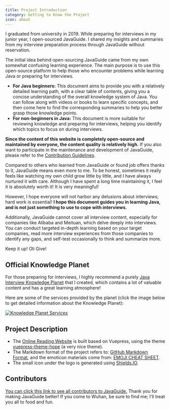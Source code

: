 ```yaml
---
title: Project Introduction
category: Getting to Know the Project
icon: about
---
```


I graduated from university in 2019. While preparing for interviews in my junior year, I open-sourced JavaGuide. I shared my insights and summaries from my interview preparation process through JavaGuide without reservation.

The initial idea behind open-sourcing JavaGuide came from my own somewhat confusing learning experience. The main purpose is to use this open-source platform to help those who encounter problems while learning Java or preparing for interviews.

- **For Java beginners:** This document aims to provide you with a relatively detailed learning path, with a clear table of contents, giving you a concise understanding of the overall knowledge system of Java. You can follow along with videos or books to learn specific concepts, and then come here to find the corresponding summaries to help you better grasp those knowledge points.
- **For non-beginners in Java:** This document is more suitable for reviewing knowledge and preparing for interviews, helping you identify which topics to focus on during interviews.

**Since the content of this website is completely open-source and maintained by everyone, the content quality is relatively high.** If you also want to participate in the maintenance and development of JavaGuide, please refer to the [Contribution Guidelines](./contribution-guideline.md).

Compared to others who learned from JavaGuide or found job offers thanks to it, JavaGuide means even more to me. To be honest, sometimes it really feels like watching my own child grow little by little, and I have always nurtured it with care. Although I have spent a long time maintaining it, I feel it is absolutely worth it! It is very meaningful!

However, I hope everyone will not harbor any delusions about interviews; hard work is essential! **I hope this document guides you in learning Java, and is not just something to use to cope with interviews.**

Additionally, JavaGuide cannot cover all interview content, especially for companies like Alibaba and Meituan, which delve deeply into interviews. You can conduct targeted in-depth learning based on your target companies, read more interview experiences from those companies to identify any gaps, and self-test occasionally to think and summarize more.

Keep it up! Oli Give!

## Official Knowledge Planet

For those preparing for interviews, I highly recommend a purely [Java Interview Knowledge Planet](../about-the-author/zhishixingqiu-two-years.md) that I created, which contains a lot of valuable content and has a great learning atmosphere!

Here are some of the services provided by the planet (click the image below to get detailed information about the Knowledge Planet):

[![Knowledge Planet Services](https://oss.javaguide.cn/xingqiu/xingqiufuwu.png)](../about-the-author/zhishixingqiu-two-years.md)

## Project Description

- The [Online Reading Website](https://javaguide.cn) is built based on Vuepress, using the theme [vuepress-theme-hope](https://github.com/vuepress-theme-hope/vuepress-theme-hope) (a very nice theme).
- The Markdown format of the project refers to: [GitHub Markdown Format](https://guides.github.com/features/mastering-markdown/), and the emoticon materials come from: [EMOJI CHEAT SHEET](https://www.webpagefx.com/tools/emoji-cheat-sheet/).
- The small icon under the logo is generated using [Shields.IO](https://shields.io/).

## Contributors

[You can click this link to see all contributors to JavaGuide.](https://github.com/Snailclimb/JavaGuide/graphs/contributors) Thank you for making JavaGuide better! If you come to Wuhan, be sure to find me; I’ll treat you all to food and fun.
